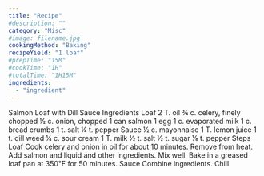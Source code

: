 ```yaml
---
title: "Recipe"
#description: ""
category: "Misc"
#image: filename.jpg
cookingMethod: "Baking"
recipeYield: "1 loaf"
#prepTime: "15M"
#cookTime: "1H"
#totalTime: "1H15M"
ingredients:
  - "ingredient"
---
```


Salmon Loaf with Dill Sauce
Ingredients
Loaf
2 T. oil
¾ c. celery, finely chopped
½ c. onion, chopped
1 can salmon
1 egg
1 c. evaporated milk
1 c. bread crumbs
1 t. salt
¼ t. pepper
Sauce
½ c. mayonnaise
1 T. lemon juice
1 t. dill weed
¼ c. sour cream
1 T. milk
½ t. salt
½ t. sugar
⅛ t. pepper
Steps
Loaf
Cook celery and onion in oil for about 10 minutes.
Remove from heat.
Add salmon and liquid and other ingredients. Mix well.
Bake in a greased loaf pan at 350℉ for 50 minutes.
Sauce
Combine ingredients. Chill.
